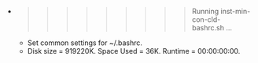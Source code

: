 * >>>>>>>>> Running inst-min-con-cld-bashrc.sh ...
  * Set common settings for ~/.bashrc.
  * Disk size = 919220K. Space Used = 36K. Runtime = 00:00:00:00.
